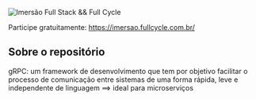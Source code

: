 ![Imersão Full Stack && Full Cycle](https://events-fullcycle.s3.amazonaws.com/events-fullcycle/static/site/img/grupo_4417.png)

Participe gratuitamente: https://imersao.fullcycle.com.br/

## Sobre o repositório

gRPC: um framework de desenvolvimento que tem por objetivo facilitar o processo de comunicação entre sistemas de uma forma rápida, leve e independente de linguagem
==> ideal para microserviços
